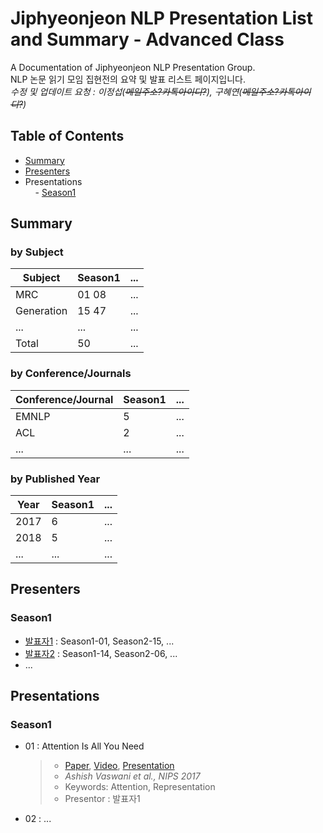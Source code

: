 # Jiphyeonjeon NLP Presentation List and Summary - Advanced Class
A Documentation of Jiphyeonjeon NLP Presentation Group.<br>
NLP 논문 읽기 모임 집현전의 요약 및 발표 리스트 페이지입니다.<br>
*수정 및 업데이트 요청 : 이정섭(~~메일주소?카톡아이디?~~), 구혜연(~~메일주소?카톡아이디?~~)*

## Table of Contents
- [Summary](#Summary)
- [Presenters](#Presenters)
- Presentations<br>
&nbsp;&nbsp;&nbsp;&nbsp;- [Season1](#Season1)

## Summary
### by Subject
| Subject | Season1 | ... |
|---|---|---|
| MRC | 01 08 | ... |
| Generation | 15 47 | ... |
| ...| ... | ... |
| Total | 50 | ... |

### by Conference/Journals
| Conference/Journal | Season1 | ... |
| --- | --- | --- |
| EMNLP | 5 | ... |
| ACL | 2 | ... |
| ...| ... | ... |

### by Published Year
| Year | Season1 | ... |
| --- | --- | --- |
| 2017 | 6 | ... |
| 2018 | 5 | ... |
| ...| ... | ... |

## Presenters
### Season1
- [발표자1]() : Season1-01, Season2-15, ...
- [발표자2]() : Season1-14, Season2-06, ...
- ...

## Presentations
### Season1
- 01 : Attention Is All You Need
	> - [Paper](), [Video](), [Presentation]()
	> - *Ashish Vaswani et al., NIPS 2017*
	> - Keywords: Attention, Representation
	> - Presentor : 발표자1

- 02 : ...
